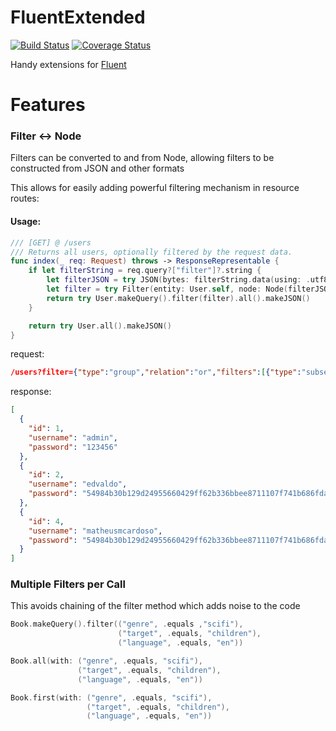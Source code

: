# FluentExtended
[![Build Status](https://travis-ci.org/cardoso/fluent-extended.svg?branch=master)](https://travis-ci.org/cardoso/fluent-extended)
[![Coverage Status](https://coveralls.io/repos/github/cardoso/fluent-extended/badge.svg?branch=master)](https://coveralls.io/github/cardoso/fluent-extended?branch=master)

Handy extensions for [Fluent](https://github.com/vapor/fluent)

# Features

### Filter <-> Node

Filters can be converted to and from Node, allowing filters to be constructed from JSON and other formats

This allows for easily adding powerful filtering mechanism in resource routes:

#### Usage:

```swift
/// [GET] @ /users
/// Returns all users, optionally filtered by the request data.
func index(_ req: Request) throws -> ResponseRepresentable {
    if let filterString = req.query?["filter"]?.string {
        let filterJSON = try JSON(bytes: filterString.data(using: .utf8)?.makeBytes() ?? [])
        let filter = try Filter(entity: User.self, node: Node(filterJSON))
        return try User.makeQuery().filter(filter).all().makeJSON()
    }

    return try User.all().makeJSON()
}
```

request:
```json
/users?filter={"type":"group","relation":"or","filters":[{"type":"subset","field":"username","scope":"in","values":["admin","edvaldo"]},{"type":"compare","field":"id","comparison":"greaterThan","value":3}]}
```

response:
```json
[
  {
    "id": 1,
    "username": "admin",
    "password": "123456"
  },
  {
    "id": 2,
    "username": "edvaldo",
    "password": "54984b30b129d24955660429ff62b336bbee8711107f741b686fda8f0f31b140"
  },
  {
    "id": 4,
    "username": "matheusmcardoso",
    "password": "54984b30b129d24955660429ff62b336bbee8711107f741b686fda8f0f31b140"
  }
]
```

### Multiple Filters per Call

This avoids chaining of the filter method which adds noise to the code

```swift
Book.makeQuery().filter(("genre", .equals ,"scifi"),
                        ("target", .equals, "children"),
                        ("language", .equals, "en"))
```

```swift
Book.all(with: ("genre", .equals, "scifi"),
               ("target", .equals, "children"),
               ("language", .equals, "en"))
```

```swift
Book.first(with: ("genre", .equals, "scifi"),
                 ("target", .equals, "children"),
                 ("language", .equals, "en"))
```
